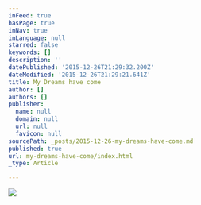 ```yaml
---
inFeed: true
hasPage: true
inNav: true
inLanguage: null
starred: false
keywords: []
description: ''
datePublished: '2015-12-26T21:29:32.200Z'
dateModified: '2015-12-26T21:29:21.641Z'
title: My Dreams have come
author: []
authors: []
publisher:
  name: null
  domain: null
  url: null
  favicon: null
sourcePath: _posts/2015-12-26-my-dreams-have-come.md
published: true
url: my-dreams-have-come/index.html
_type: Article

---
```

![](https://the-grid-user-content.s3-us-west-2.amazonaws.com/19bd8022-714d-486d-b963-005ff3b50054.jpg)